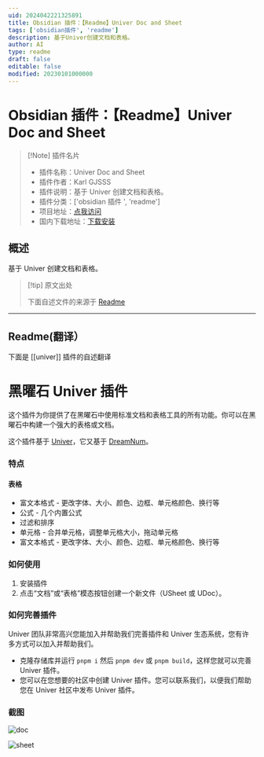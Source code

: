 ```yaml
---
uid: 2024042221325891
title: Obsidian 插件：【Readme】Univer Doc and Sheet
tags: ['obsidian插件', 'readme']
description: 基于Univer创建文档和表格。
author: AI
type: readme
draft: false
editable: false
modified: 20230101000000
---
```


# Obsidian 插件：【Readme】Univer Doc and Sheet

> [!Note] 插件名片
> - 插件名称：Univer Doc and Sheet
> - 插件作者：Karl GJSSS
> - 插件说明：基于 Univer 创建文档和表格。
> - 插件分类：['obsidian 插件 ', 'readme']
> - 项目地址：[点我访问](https://github.com/karlsbeard/obsidian-univer)
> - 国内下载地址：[下载安装](https://pkmer.cn/products/plugin/pluginMarket/?univer)

## 概述

基于 Univer 创建文档和表格。

> [!tip] 原文出处
>
>下面自述文件的来源于 [Readme](https://ghproxy.net/https://raw.githubusercontent.com/karlsbeard/obsidian-univer/master/README.md)

---

## Readme(翻译）

下面是 [[univer]] 插件的自述翻译

# 黑曜石 Univer 插件

这个插件为你提供了在黑曜石中使用标准文档和表格工具的所有功能。你可以在黑曜石中构建一个强大的表格或文档。

这个插件基于 [Univer](https://github.com/dream-num/univer)，它又基于 [DreamNum](https://github.com/dream-num)。

### 特点

#### 表格

- 富文本格式 - 更改字体、大小、颜色、边框、单元格颜色、换行等
- 公式 - 几个内置公式
- 过滤和排序
- 单元格 - 合并单元格，调整单元格大小，拖动单元格
- 富文本格式 - 更改字体、大小、颜色、边框、单元格颜色、换行等

### 如何使用

1. 安装插件
2. 点击“文档”或“表格”模态按钮创建一个新文件（USheet 或 UDoc）。

### 如何完善插件

Univer 团队非常高兴您能加入并帮助我们完善插件和 Univer 生态系统，您有许多方式可以加入并帮助我们。

- 克隆存储库并运行 `pnpm i` 然后 `pnpm dev` 或 `pnpm build`，这样您就可以完善 Univer 插件。
- 您可以在您想要的社区中创建 Univer 插件。您可以联系我们，以便我们帮助您在 Univer 社区中发布 Univer 插件。

### 截图

![doc](assets/doc.jpg)

![sheet](assets/sheet.jpg)

